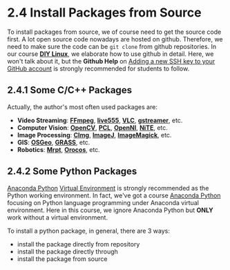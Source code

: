 # 2.4 Install Packages from Source

To install packages from source, we of course need to get the source code first. A lot open source code nowadays are hosted on github. Therefore, we need to make sure the code can be ```git clone``` from github repositories. In our course [**DIY Linux**](http://www.longervisionrobot.com/en/courses/linux-lfs.html), we elaborate how to use github in detail. Here, we won't talk about it, but the **Github Help** on [Adding a new SSH key to your GitHub account](https://help.github.com/articles/adding-a-new-ssh-key-to-your-github-account/) is strongly recommended  for students to follow.


## 2.4.1 Some C/C++ Packages

Actually, the author's most often used packages are:

* **Video Streaming**: [**FFmpeg**](http://ffmpeg.org/), [**live555**](http://www.live555.com/), [**VLC**](https://www.videolan.org/index.html), [**gstreamer**](https://gstreamer.freedesktop.org/), etc.
* **Computer Vision**: [**OpenCV**](http://opencv.org/), [**PCL**](http://pointclouds.org/), [**OpenNI**](https://structure.io/openni), [**NiTE**](http://openni.ru/files/nite/index.html), etc.
* **Image Processing**: [**CImg**](http://cimg.eu/), [**ImageJ**](https://imagej.net/), [**ImageMagick**](https://www.imagemagick.org), etc.
* **GIS**: [**OSGeo**](http://www.osgeo.org/), [**GRASS**](https://grass.osgeo.org/), etc.
* **Robotics**: [**Mrpt**](https://www.mrpt.org/), [**Orocos**](http://www.orocos.org/), etc.


## 2.4.2 Some Python Packages

[Anaconda Python](https://www.continuum.io/) [Virtual Environment](https://conda.io/docs/user-guide/tasks/manage-environments.html) is strongly recommended as the Python working environment. In fact, we've got a course [Anaconda Python](http://www.longervisionrobot.com/en/courses/pl-python.html) focusing on Python language programming under Anaconda virtual environment. Here in this course, we ignore Anaconda Python but **ONLY** work without a virtual environment.

To install a python package, in general, there are 3 ways:
* install the package directly from repository
* install the package directly through
* install the package from source
